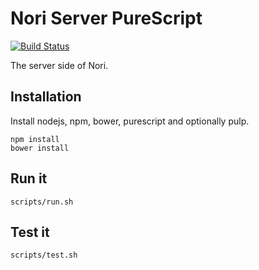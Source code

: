 # Nori Server PureScript

[![Build Status](https://travis-ci.org/shybyte/nori-server-purescript.svg?branch=master)](https://travis-ci.org/shybyte/nori-server-purescript)

The server side of Nori.

## Installation
Install nodejs, npm, bower, purescript and optionally pulp.

    npm install
    bower install

## Run it
    scripts/run.sh

## Test it
    scripts/test.sh
